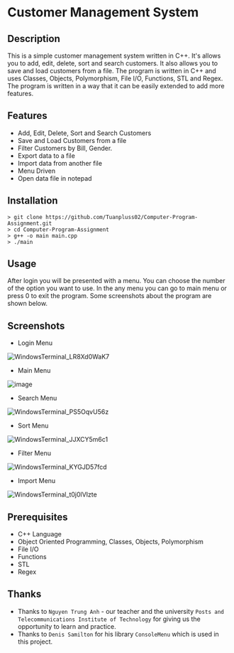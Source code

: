 # Customer Management System
## Description
This is a simple customer management system written in C++. It's allows you to add, edit, delete, sort and search customers. It also allows you to save and load customers from a file. The program is written in C++ and uses Classes, Objects, Polymorphism, File I/O, Functions, STL and Regex. The program is written in a way that it can be easily extended to add more features. 
## Features
- Add, Edit, Delete, Sort and Search Customers
- Save and Load Customers from a file
- Filter Customers by Bill, Gender.
- Export data to a file
- Import data from another file
- Menu Driven
- Open data file in notepad

## Installation
```
> git clone https://github.com/Tuanpluss02/Computer-Program-Assignment.git
> cd Computer-Program-Assignment
> g++ -o main main.cpp
> ./main
```
## Usage
After login you will be presented with a menu. You can choose the number of the option you want to use. In the any menu you can go to main menu or press 0 to exit the program. Some screenshots about the program are shown below.

## Screenshots
 - Login Menu
 
 ![WindowsTerminal_LR8Xd0WaK7](https://user-images.githubusercontent.com/82562559/203308836-cbd0d702-a410-48cd-9465-19ab1e5e95a8.gif)


 - Main Menu
 
![image](https://user-images.githubusercontent.com/82562559/203309018-c0cd2b84-aafd-43dc-a0d1-19530c98ee1a.png)

 - Search Menu
 
 ![WindowsTerminal_PS5OqvU56z](https://user-images.githubusercontent.com/82562559/203309413-9d8eeb27-a89d-4d46-b0b9-54f2589343b5.gif)

 - Sort Menu
 
![WindowsTerminal_JJXCY5m6c1](https://user-images.githubusercontent.com/82562559/203309682-6bc68909-674e-4d48-a71c-5cd4e49736ea.gif)

 - Filter Menu

![WindowsTerminal_KYGJD57fcd](https://user-images.githubusercontent.com/82562559/203309991-d2d87adc-4ca2-4b01-8446-8926e80213ef.gif)


 - Import Menu
 
 ![WindowsTerminal_t0j0lVIzte](https://user-images.githubusercontent.com/82562559/203310169-5fd1d732-ebd6-44bf-a847-b966411141ff.gif)


 ## Prerequisites
 - C++ Language
 - Object Oriented Programming, Classes, Objects, Polymorphism
 - File I/O
 - Functions
 - STL
 - Regex

## Thanks
- Thanks to `Nguyen Trung Anh` - our teacher and the university `Posts and Telecommunications Institute of Technology` for giving us the opportunity to learn and practice.
- Thanks to `Denis Samilton` for his library `ConsoleMenu` which is used in this project.